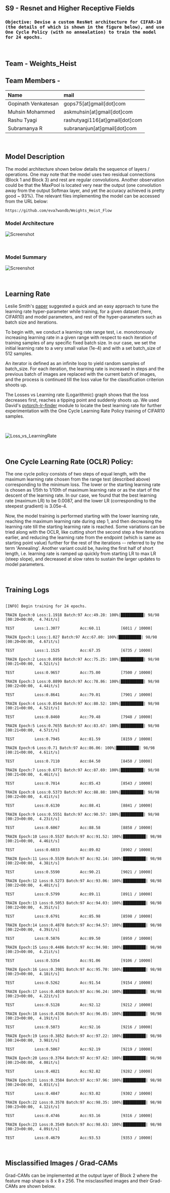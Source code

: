 ## S9 - Resnet and Higher Receptive Fields
### `Objective: Devise a custom ResNet architecture for CIFAR-10 (the details of which is shown in the figure below), and use One Cycle Policy (with no annealation) to train the model for 24 epochs.`

&nbsp;

## Team - Weights_Heist
## Team Members - 

| Name        | mail           |
|:-------------|:--------------|
|Gopinath Venkatesan|gops75[at]gmail[dot]com|
|Muhsin Mohammed|askmuhsin[at]gmail[dot]com|
|Rashu Tyagi|rashutyagi116[at]gmail[dot]com| 
|Subramanya R|subrananjun[at]gmail[dot]com| 

&nbsp;

## Model Description
The model architecture shown below details the sequence of layers / operations. One may note that the model uses two residual connections (Block 1 and Block 3) and rest are regular convolutions. Another observation could be that the MaxPool is located very near the output (one convolution away from the output Softmax layer, and yet the accuracy achieved is pretty good ~ 93%). The relevant files implementing the model can be accessed from the URL below:

    https://github.com/eva7wandb/Weights_Heist_Flow


### Model Architecture
![Screenshot](./resources/resnet9_architecture.png)

&nbsp;

### Model Summary
![Screenshot](./resources/eva7_S9_mdl_summary.png)

&nbsp;

## Learning Rate
Leslie Smith's [paper](https://arxiv.org/pdf/1506.01186.pdf) suggested a quick and an easy approach to tune the learning rate hyper-parameter while training, for a given dataset (here, CIFAR10) and model parameters, and rest of the hyper-parameters such as batch size and iterations.

To begin with, we conduct a learning rate range test, i.e. monotonously increasing learning rate in a given range with respect to each iteration of training samples of any specific fixed batch size. In our case, we set the initial learning rate to a very small value (1e-4) and with a set batch_size of 512 samples. 

An iterator is defined as an infinite loop to yield random samples of batch_size. For each iteration, the learning rate is increased in steps and the previous batch of images are replaced with the current batch of images, and the process is continued till the loss value for the classification criterion shoots up. 

The Losses vs Learning rate (Logarithmic) graph shows that the loss decreases first, reaches a tipping point and suddenly shoots up. We used David's [pytorch-lr-finder](https://github.com/davidtvs/pytorch-lr-finder) module to locate the best learning rate for further experimentation with the One Cycle Learning Rate Policy training of CIFAR10 samples.

&nbsp;

![Loss_vs_LearningRate](./resources/lr_vs_loss.png)


&nbsp;

## One Cycle Learning Rate (OCLR) Policy:

The one cycle policy consists of two steps of equal length, with the maximum learning rate chosen from the range test (described above) corresponding to the minimum loss. The lower or the starting learning rate is chosen as 1/5th to 1/10th of maximum learning rate or as the start of the descent of the learning rate. In our case, we found that the best learning rate (maximum LR) to be 0.0087, and the lower LR (corresponding to the steepest gradient) is 3.05e-4.

Now, the model training is performed starting with the lower learning rate, reaching the maximum learning rate during step 1, and then decreasing the learning rate till the starting learning rate is reached. Some variations can be tried along with the OCLR, like cutting short the second step a few iterations earlier, and reducing the learning rate from the endpoint (which is same as starting point value) further for the rest of the iterations -- referred to by the term 'Annealing'. Another variant could be, having the first half of short length, i.e. learning rate is ramped up quickly from starting LR to max LR (steep slope), and decreased at slow rates to sustain the larger updates to model parameters.

&nbsp;

## Training Logs

```

[INFO] Begin training for 24 epochs.

TRAIN Epoch:0 Loss:1.1918 Batch:97 Acc:49.28: 100%|██████████| 98/98 [00:20<00:00,  4.74it/s]

TEST         Loss:1.3077         Acc:60.11         [6011 / 10000]

TRAIN Epoch:1 Loss:1.027 Batch:97 Acc:67.80: 100%|██████████| 98/98 [00:20<00:00,  4.67it/s] 

TEST         Loss:1.1525         Acc:67.35         [6735 / 10000]

TRAIN Epoch:2 Loss:0.8958 Batch:97 Acc:75.25: 100%|██████████| 98/98 [00:21<00:00,  4.52it/s]

TEST         Loss:0.9657         Acc:75.00         [7500 / 10000]

TRAIN Epoch:3 Loss:0.8899 Batch:97 Acc:78.86: 100%|██████████| 98/98 [00:22<00:00,  4.44it/s]

TEST         Loss:0.8641         Acc:79.01         [7901 / 10000]

TRAIN Epoch:4 Loss:0.8544 Batch:97 Acc:80.52: 100%|██████████| 98/98 [00:21<00:00,  4.52it/s]

TEST         Loss:0.8460         Acc:79.48         [7948 / 10000]

TRAIN Epoch:5 Loss:0.7655 Batch:97 Acc:83.67: 100%|██████████| 98/98 [00:21<00:00,  4.57it/s]

TEST         Loss:0.7945         Acc:81.59         [8159 / 10000]

TRAIN Epoch:6 Loss:0.71 Batch:97 Acc:86.06: 100%|██████████| 98/98 [00:21<00:00,  4.61it/s]  

TEST         Loss:0.7110         Acc:84.50         [8450 / 10000]

TRAIN Epoch:7 Loss:0.6771 Batch:97 Acc:87.69: 100%|██████████| 98/98 [00:21<00:00,  4.46it/s]

TEST         Loss:0.7014         Acc:85.43         [8543 / 10000]

TRAIN Epoch:8 Loss:0.5373 Batch:97 Acc:88.88: 100%|██████████| 98/98 [00:22<00:00,  4.41it/s]

TEST         Loss:0.6130         Acc:88.41         [8841 / 10000]

TRAIN Epoch:9 Loss:0.5551 Batch:97 Acc:90.57: 100%|██████████| 98/98 [00:23<00:00,  4.23it/s]

TEST         Loss:0.6067         Acc:88.58         [8858 / 10000]

TRAIN Epoch:10 Loss:0.5537 Batch:97 Acc:91.52: 100%|██████████| 98/98 [00:21<00:00,  4.46it/s]

TEST         Loss:0.6033         Acc:89.02         [8902 / 10000]

TRAIN Epoch:11 Loss:0.5539 Batch:97 Acc:92.14: 100%|██████████| 98/98 [00:22<00:00,  4.38it/s]

TEST         Loss:0.5590         Acc:90.21         [9021 / 10000]

TRAIN Epoch:12 Loss:0.5273 Batch:97 Acc:93.06: 100%|██████████| 98/98 [00:22<00:00,  4.40it/s]

TEST         Loss:0.5799         Acc:89.11         [8911 / 10000]

TRAIN Epoch:13 Loss:0.5053 Batch:97 Acc:94.03: 100%|██████████| 98/98 [00:22<00:00,  4.35it/s]

TEST         Loss:0.6791         Acc:85.98         [8598 / 10000]

TRAIN Epoch:14 Loss:0.4878 Batch:97 Acc:94.57: 100%|██████████| 98/98 [00:22<00:00,  4.39it/s]

TEST         Loss:0.5876         Acc:89.50         [8950 / 10000]

TRAIN Epoch:15 Loss:0.4486 Batch:97 Acc:94.98: 100%|██████████| 98/98 [00:23<00:00,  4.21it/s]

TEST         Loss:0.5354         Acc:91.06         [9106 / 10000]

TRAIN Epoch:16 Loss:0.3981 Batch:97 Acc:95.70: 100%|██████████| 98/98 [00:23<00:00,  4.18it/s]

TEST         Loss:0.5262         Acc:91.54         [9154 / 10000]

TRAIN Epoch:17 Loss:0.4019 Batch:97 Acc:96.24: 100%|██████████| 98/98 [00:23<00:00,  4.22it/s]

TEST         Loss:0.5128         Acc:92.12         [9212 / 10000]

TRAIN Epoch:18 Loss:0.4336 Batch:97 Acc:96.85: 100%|██████████| 98/98 [00:23<00:00,  4.19it/s]

TEST         Loss:0.5073         Acc:92.16         [9216 / 10000]

TRAIN Epoch:19 Loss:0.3852 Batch:97 Acc:97.22: 100%|██████████| 98/98 [00:24<00:00,  3.98it/s]

TEST         Loss:0.5067         Acc:92.19         [9219 / 10000]

TRAIN Epoch:20 Loss:0.3764 Batch:97 Acc:97.62: 100%|██████████| 98/98 [00:23<00:00,  4.08it/s]

TEST         Loss:0.4821         Acc:92.82         [9282 / 10000]

TRAIN Epoch:21 Loss:0.3584 Batch:97 Acc:97.96: 100%|██████████| 98/98 [00:24<00:00,  4.03it/s]

TEST         Loss:0.4847         Acc:93.02         [9302 / 10000]

TRAIN Epoch:22 Loss:0.3578 Batch:97 Acc:98.35: 100%|██████████| 98/98 [00:23<00:00,  4.12it/s]

TEST         Loss:0.4746         Acc:93.16         [9316 / 10000]

TRAIN Epoch:23 Loss:0.3549 Batch:97 Acc:98.63: 100%|██████████| 98/98 [00:23<00:00,  4.09it/s]

TEST         Loss:0.4679         Acc:93.53         [9353 / 10000]
```

&nbsp;

## Misclassified Images / Grad-CAMs

Grad-CAMs can be implemented at the output layer of Block 2 where the feature map shape is 8 x 8 x 256. The misclassified images and their Grad-CAMs are shown below.



